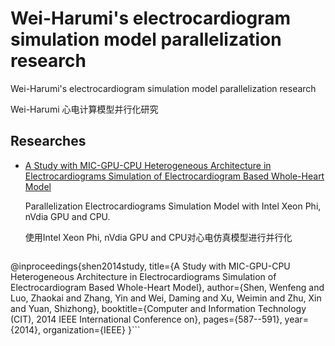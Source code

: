 # Wei-Harumi's electrocardiogram simulation model parallelization research

Wei-Harumi's electrocardiogram simulation model parallelization research

Wei-Harumi 心电计算模型并行化研究

## Researches

 - [A Study with MIC-GPU-CPU Heterogeneous Architecture in Electrocardiograms Simulation of Electrocardiogram Based Whole-Heart Model](http://ieeexplore.ieee.org/abstract/document/6984716/?reload=true)

	Parallelization Electrocardiograms Simulation Model with Intel Xeon Phi, nVdia GPU and CPU.

	使用Intel Xeon Phi, nVdia GPU and CPU对心电仿真模型进行并行化

	```tex
  @inproceedings{shen2014study,
  title={A Study with MIC-GPU-CPU Heterogeneous Architecture in Electrocardiograms Simulation of Electrocardiogram Based Whole-Heart Model},
  author={Shen, Wenfeng and Luo, Zhaokai and Zhang, Yin and Wei, Daming and Xu, Weimin and Zhu, Xin and Yuan, Shizhong},
  booktitle={Computer and Information Technology (CIT), 2014 IEEE International Conference on},
  pages={587--591},
  year={2014},
  organization={IEEE}
  }```
